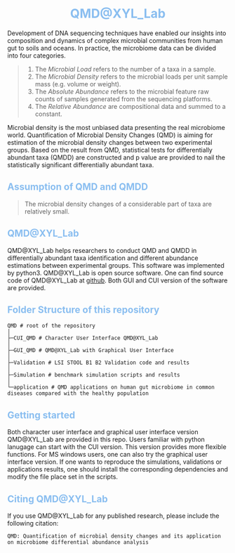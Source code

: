 # <center><font color=#8A2BE2F>QMD@XYL_Lab</font></center>

Development of DNA sequencing techniques have enabled our insights into composition and dynamics of complex microbial communities from human gut to soils and oceans. In practice, the microbiome data can be divided into four categories.

> 1. The *Microbial Load* refers to the number of a taxa in a sample.
> 2. The *Microbial Density* refers to the microbial loads per unit sample mass (e.g. volume or weight).
> 3. The *Absolute Abundance* refers to the microbial feature raw counts of samples generated from the sequencing platforms.
> 4. The *Relative Abundance* are compositional data and summed to a constant. 

Microbial density is the most unbiased data presenting the real microbiome world. Quantification of Microbial Density Changes (QMD) is aiming for estimation of the microbial density changes between two experimental groups. Based on the result from QMD, statistical tests for differentially abundant taxa (QMDD) are constructed and p value are provided to nail the statistically significant differentially abundant taxa.

## <font color=#8A2BE2F>Assumption of QMD and QMDD</font>

> The microbial density changes of a considerable part of taxa are relatively small.

## <font color=#8A2BE2F>QMD@XYL_Lab</font>
QMD@XYL_Lab helps researchers to conduct QMD and QMDD in differentially abundant taxa identification and different abundance estimations between experimental groups. This software was implemented by python3. QMD@XYL_Lab is open source software. One can find source code of QMD@XYL_Lab at [github](https://github.com/Xingyinliu-Lab/QMD). Both GUI and CUI version of the software are provided. 

## <font color=#8A2BE2F>Folder Structure of this repository</font>
```
QMD # root of the repository
│
├─CUI_QMD # Character User Interface QMD@XYL_Lab
│          
├─GUI_QMD # QMD@XYL_Lab with Graphical User Interface
│  
├─Validation # LSI STOOL B1 B2 Validation code and results
│                  
├─Simulation # benchmark simulation scripts and results
│              
└─application # QMD applications on human gut microbiome in common diseases compared with the healthy population
```
## <font color=#8A2BE2F>Getting started</font>
Both character user interface and graphical user interface version QMD@XYL_Lab are provided in this repo. Users familiar with python lanugage can start with the CUI version. This version provides more flexible functions. For MS windows users, one can also try the graphical user interface version. 
If one wants to reproduce the simulations, validations or applications results, one should install the corresponding dependencies and modify the file place set in the scripts. 

## <font color=#8A2BE2F>Citing QMD@XYL_Lab</font>
If you use QMD@XYL_Lab for any published research, please include the following citation:
```
QMD: Quantification of microbial density changes and its application on microbiome differential abundance analysis
```
